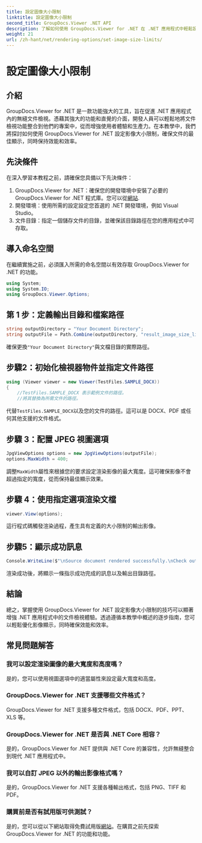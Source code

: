 ```yaml
---
title: 設定圖像大小限制
linktitle: 設定圖像大小限制
second_title: GroupDocs.Viewer .NET API
description: 了解如何使用 GroupDocs.Viewer for .NET 在 .NET 應用程式中輕鬆設定圖片大小限制，從而增強文件檢視體驗。
weight: 21
url: /zh-hant/net/rendering-options/set-image-size-limits/
---
```


# 設定圖像大小限制

## 介紹
GroupDocs.Viewer for .NET 是一款功能強大的工具，旨在促進 .NET 應用程式內的無縫文件檢視。憑藉其強大的功能和直覺的介面，開發人員可以輕鬆地將文件檢視功能整合到他們的專案中，從而增強使用者體驗和生產力。在本教學中，我們將探討如何使用 GroupDocs.Viewer for .NET 設定影像大小限制，確保文件的最佳顯示，同時保持效能和效率。
## 先決條件
在深入學習本教程之前，請確保您具備以下先決條件：
1.  GroupDocs.Viewer for .NET：確保您的開發環境中安裝了必要的 GroupDocs.Viewer for .NET 程式庫。您可以從[網站](https://releases.groupdocs.com/viewer/net/).
2. 開發環境：使用所需的設定設定您首選的 .NET 開發環境，例如 Visual Studio。
3. 文件目錄：指定一個儲存文件的目錄，並確保該目錄路徑在您的應用程式中可存取。

## 導入命名空間
在繼續實施之前，必須匯入所需的命名空間以有效存取 GroupDocs.Viewer for .NET 的功能。
```csharp
using System;
using System.IO;
using GroupDocs.Viewer.Options;
```
## 第 1 步：定義輸出目錄和檔案路徑
```csharp
string outputDirectory = "Your Document Directory";
string outputFile = Path.Combine(outputDirectory, "result_image_size_limit.jpg");
```
確保更換`"Your Document Directory"`與文檔目錄的實際路徑。
## 步驟2：初始化檢視器物件並指定文件路徑
```csharp
using (Viewer viewer = new Viewer(TestFiles.SAMPLE_DOCX))
{
    //TestFiles.SAMPLE_DOCX 表示範例文件的路徑。
    //將其替換為所需文件的路徑。
```
代替`TestFiles.SAMPLE_DOCX`以及您的文件的路徑。這可以是 DOCX、PDF 或任何其他支援的文件格式。
## 步驟 3：配置 JPEG 視圖選項
```csharp
JpgViewOptions options = new JpgViewOptions(outputFile);
options.MaxWidth = 400;
```
調整`MaxWidth`屬性來根據您的要求設定渲染影像的最大寬度。這可確保影像不會超過指定的寬度，從而保持最佳顯示效果。
## 步驟 4：使用指定選項渲染文檔
```csharp
viewer.View(options);
```
這行程式碼觸發渲染過程，產生具有定義的大小限制的輸出影像。
## 步驟5：顯示成功訊息
```csharp
Console.WriteLine($"\nSource document rendered successfully.\nCheck output in {outputDirectory}.");
```
渲染成功後，將顯示一條指示成功完成的訊息以及輸出目錄路徑。

## 結論
總之，掌握使用 GroupDocs.Viewer for .NET 設定影像大小限制的技巧可以顯著增強 .NET 應用程式中的文件檢視體驗。透過遵循本教學中概述的逐步指南，您可以輕鬆優化影像顯示，同時確保效能和效率。
## 常見問題解答
### 我可以設定渲染圖像的最大寬度和高度嗎？
是的，您可以使用視圖選項中的適當屬性來設定最大寬度和高度。
### GroupDocs.Viewer for .NET 支援哪些文件格式？
GroupDocs.Viewer for .NET 支援多種文件格式，包括 DOCX、PDF、PPT、XLS 等。
### GroupDocs.Viewer for .NET 是否與 .NET Core 相容？
是的，GroupDocs.Viewer for .NET 提供與 .NET Core 的兼容性，允許無縫整合到現代 .NET 應用程式中。
### 我可以自訂 JPEG 以外的輸出影像格式嗎？
是的，GroupDocs.Viewer for .NET 支援各種輸出格式，包括 PNG、TIFF 和 PDF。
### 購買前是否有試用版可供測試？
是的，您可以從以下網站取得免費試用版[網站](https://releases.groupdocs.com/viewer/net/)。在購買之前先探索 GroupDocs.Viewer for .NET 的功能和功能。